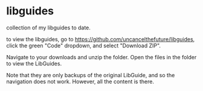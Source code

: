 # libguides
collection of my libguides to date.

to view the libguides, go to https://github.com/uncancelthefuture/libguides, click the green "Code" dropdown, and select "Download ZIP".

Navigate to your downloads and unzip the folder. Open the files in the folder to view the LibGuides. 

Note that they are only backups of the original LibGuide, and so the navigation does not work. However, all the content is there.
